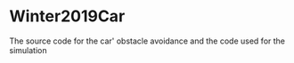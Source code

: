 # Winter2019Car

The source code for the car' obstacle avoidance and the code used for the simulation
